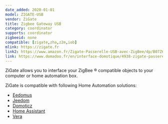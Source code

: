 ```yaml
---
date_added: 2020-01-01
model: ZIGATE-USB
vendor: ZiGate
title: Zigbee Gateway USB
category: coordinator
supports: coordinator
zigbeeid: none
compatible: [zigate,zha,z2m,iob]
mlink: https://zigate.fr
link2: https://www.amazon.fr/Zigate-Passerelle-USB-avec-ZigBee/dp/B07Z6P9HX6/
link: https://www.domadoo.fr/en/interface-domotique/4938-zigate-passerelle-universelle-zigbee-zigate-usb-3770014375001.html
---
```

ZiGate allows you to interface your ZigBee ® compatible objects to your computer or home automation box.

ZiGate is compatible with following Home Automation solutions:
* [Eedomus](https://doc.eedomus.com/view/Eedomus_et_Zigate)
* [Jeedom](https://github.com/doudz/zigate)
* [Domoticz](https://www.domoticz.com/wiki/Zigate)
* [Home Assistant](https://community.home-assistant.io/search?q=zigate)
* [Vera](https://github.com/vosmont/Vera-Plugin-ZiGateGateway)
